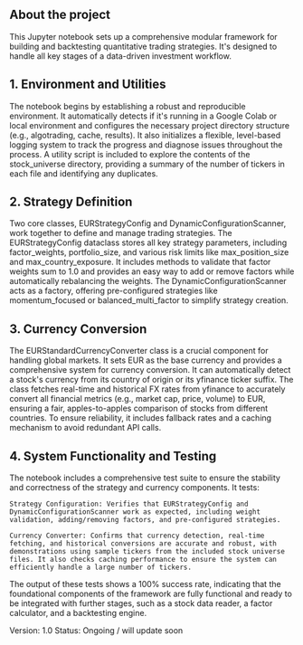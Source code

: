 ## About the project

This Jupyter notebook sets up a comprehensive modular framework for building and backtesting 
quantitative trading strategies. It's designed to handle all key stages of a data-driven investment workflow.

## 1. Environment and Utilities
The notebook begins by establishing a robust and reproducible environment. It automatically detects if it's running in a Google Colab or local environment and configures the necessary project directory structure (e.g., algotrading, cache, results). It also initializes a flexible, level-based logging system to track the progress and diagnose issues throughout the process. A utility script is included to explore the contents of the stock_universe directory, providing a summary of the number of tickers in each file and identifying any duplicates.

## 2. Strategy Definition
Two core classes, EURStrategyConfig and DynamicConfigurationScanner, work together to define and manage trading strategies. The EURStrategyConfig dataclass stores all key strategy parameters, including factor_weights, portfolio_size, and various risk limits like max_position_size and max_country_exposure. It includes methods to validate that factor weights sum to 1.0 and provides an easy way to add or remove factors while automatically rebalancing the weights. The DynamicConfigurationScanner acts as a factory, offering pre-configured strategies like momentum_focused or balanced_multi_factor to simplify strategy creation.

## 3. Currency Conversion

The EURStandardCurrencyConverter class is a crucial component for handling global markets. It sets EUR as the base currency and provides a comprehensive system for currency conversion. It can automatically detect a stock's currency from its country of origin or its yfinance ticker suffix. The class fetches real-time and historical FX rates from yfinance to accurately convert all financial metrics (e.g., market cap, price, volume) to EUR, ensuring a fair, apples-to-apples comparison of stocks from different countries. To ensure reliability, it includes fallback rates and a caching mechanism to avoid redundant API calls.

## 4. System Functionality and Testing

The notebook includes a comprehensive test suite to ensure the stability and correctness of the strategy and currency components. It tests:

    Strategy Configuration: Verifies that EURStrategyConfig and DynamicConfigurationScanner work as expected, including weight validation, adding/removing factors, and pre-configured strategies.

    Currency Converter: Confirms that currency detection, real-time fetching, and historical conversions are accurate and robust, with demonstrations using sample tickers from the included stock universe files. It also checks caching performance to ensure the system can efficiently handle a large number of tickers.

The output of these tests shows a 100% success rate, indicating that the foundational components of the framework are fully functional and ready to be integrated with further stages, such as a stock data reader, a factor calculator, and a backtesting engine.


Version: 1.0
Status: Ongoing / will update soon
